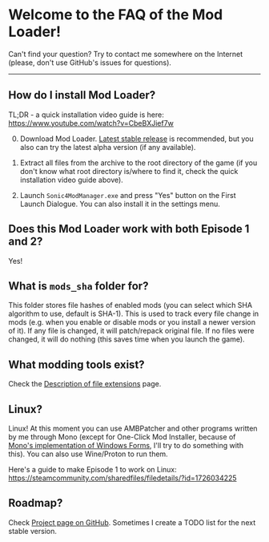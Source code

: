 # Welcome to the FAQ of the Mod Loader!

Can't find your question? Try to contact me somewhere on the Internet (please, don't use GitHub's issues for questions).

----------------------------

## How do I install Mod Loader?

TL;DR - a quick installation video guide is here: https://www.youtube.com/watch?v=CbeBXJief7w

0. Download Mod Loader. [Latest stable release](https://github.com/OSA413/Sonic4_ModLoader/releases/latest) is recommended, but you also can try the latest alpha version (if any available).

1. Extract all files from the archive to the root directory of the game (if you don't know what root directory is/where to find it, check the quick installation video guide above).

2. Launch `Sonic4ModManager.exe` and press "Yes" button on the First Launch Dialogue. You can also install it in the settings menu.

## Does this Mod Loader work with both Episode 1 and 2?

Yes!

## What is `mods_sha` folder for?

This folder stores file hashes of enabled mods (you can select which SHA algorithm to use, default is SHA-1). This is used to track every file change in mods (e.g. when you enable or disable mods or you install a newer version of it). If any file is changed, it will patch/repack original file. If no files were changed, it will do nothing (this saves time when you launch the game).

## What modding tools exist?

Check the [Description of file extensions](https://github.com/OSA413/Sonic4_Tools/blob/master/docs/File%20description.md) page.

## Linux?

Linux! At this moment you can use AMBPatcher and other programs written by me through Mono (except for One-Click Mod Installer, because of [Mono's implementation of Windows Forms](https://www.mono-project.com/docs/faq/winforms/#my-multithreaded-application-crashes-or-locks-up), I'll try to do something with this). You can also use Wine/Proton to run them.

Here's a guide to make Episode 1 to work on Linux: https://steamcommunity.com/sharedfiles/filedetails/?id=1726034225

## Roadmap?

Check [Project page on GitHub](https://github.com/OSA413/Sonic4_ModLoader/projects). Sometimes I create a TODO list for the next stable version.

